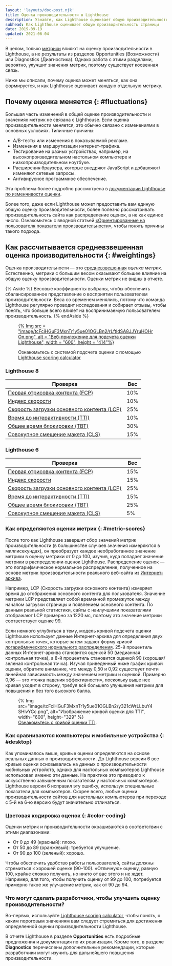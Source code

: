 ```yaml
---
layout: 'layouts/doc-post.njk'
title: Оценка производительности в Lighthouse
description: Узнайте, как Lighthouse оценивает общую производительность вашей страницы.
subhead: Как Lighthouse оценивает общую производительность страницы
date: 2019-09-19
updated: 2021-06-04
---
```


В целом, только [метрики](/docs/lighthouse/performance/#metrics) влияют на оценку производительности в Lighthouse, а не результаты из разделов Opportunities (Возможности) или Diagnostics (Диагностика). Однако работа с этими разделами, вероятно, улучшит значения метрик, поэтому существует косвенная связь.

Ниже мы описали, почему оценка может меняться, как она формируется, и как Lighthouse оценивает каждую отдельную метрику.

## Почему оценка меняется {: #fluctuations}

Большая часть изменений в общей оценке производительности и значениях метрик не связана с Lighthouse. Если оценка производительности меняется, это обычно связано с изменениями в основных условиях. Типичные причины:

- A/B-тесты или изменения в показываемой рекламе.
- Изменения в маршрутизации интернет-трафика.
- Тестирование на разных устройствах, например, на высокопроизводительном настольном компьютере и низкопроизводительном ноутбуке.
- Расширения браузера, которые внедряют JavaScript и добавляют/изменяют сетевые запросы.
- Антивирусное программное обеспечение.

Эта проблема более подробно рассмотрена в [документации Lighthouse по изменчивости оценки](https://github.com/GoogleChrome/lighthouse/blob/master/docs/variability.md).

Более того, даже если Lighthouse может предоставить вам единую общую оценку производительности, более полезно рассматривать производительность сайта как распределение оценок, а не как единое число. Ознакомьтесь с вводной статьей [«Ориентированные на пользователя показатели производительности»](https://web.dev/user-centric-performance-metrics/), чтобы понять причины такого подхода.

## Как рассчитывается средневзвешенная оценка производительности {: #weightings}

Оценка производительности — это [средневзвешенная](https://www.wikihow.com/Calculate-Weighted-Average#Weighted_Averages_without_Percentages_sub) *оценка метрик*. Естественно, метрики с большим весом оказывают большее влияние на общую оценку производительности. Оценки метрик не видны в отчете.

{% Aside %} Весовые коэффициенты выбраны, чтобы обеспечить сбалансированное представление о восприятии пользователем производительности. Веса со временем менялись, потому что команда Lighthouse регулярно проводит исследования и собирает отзывы, чтобы понять, что больше всего влияет на воспринимаемую пользователем производительность. {% endAside %}

<figure>
  <p data-md-type="paragraph"><a href="https://googlechrome.github.io/lighthouse/scorecalc/">{% Img src = "image/tcFciHGuF3MxnTr1y5ue01OGLBn2/rLftIdSA8JJYruHOHrOn.png", alt = "Веб-приложение для подсчета оценки Lighthouse", width = "600", height = "414"%}</a></p>
  <figcaption>Ознакомьтесь с системой подсчета оценки с помощью <a href="https://googlechrome.github.io/lighthouse/scorecalc/">Lighthouse scoring calculator</a></figcaption></figure>

### Lighthouse 8

<div class="table-wrapper scrollbar">
  <table>
    <thead>
      <tr>
        <th>Проверка</th>
        <th>Вес</th>
      </tr>
    </thead>
    <tbody>
      <tr>
        <td><a href="/first-contentful-paint/">Первая отрисовка контента (FCP)</a></td>
        <td>10%</td>
      </tr>
      <tr>
        <td><a href="/speed-index/">Индекс скорости</a></td>
        <td>10%</td>
      </tr>
      <tr>
        <td><a href="/lcp/">Скорость загрузки основного контента (LCP)</a></td>
        <td>25%</td>
      </tr>
      <tr>
        <td><a href="/interactive/">Время до интерактивности (TTI)</a></td>
        <td>10%</td>
      </tr>
      <tr>
        <td><a href="/lighthouse-total-blocking-time/">Общее время блокировки (TBT)</a></td>
        <td>30%</td>
      </tr>
      <tr>
        <td><a href="/cls/">Совокупное смещение макета (CLS)</a></td>
        <td>15%</td>
      </tr>
    </tbody>
  </table>
</div>

### Lighthouse 6

<div class="table-wrapper scrollbar">
  <table>
    <thead>
      <tr>
        <th>Проверка</th>
        <th>Вес</th>
      </tr>
    </thead>
    <tbody>
      <tr>
        <td><a href="/first-contentful-paint/">Первая отрисовка контента (FCP)</a></td>
        <td>15%</td>
      </tr>
      <tr>
        <td><a href="/speed-index/">Индекс скорости</a></td>
        <td>15%</td>
      </tr>
      <tr>
        <td><a href="/lcp/">Скорость загрузки основного контента (LCP)</a></td>
        <td>25%</td>
      </tr>
      <tr>
        <td><a href="/interactive/">Время до интерактивности (TTI)</a></td>
        <td>15%</td>
      </tr>
      <tr>
        <td><a href="/lighthouse-total-blocking-time/">Общее время блокировки (TBT)</a></td>
        <td>25%</td>
      </tr>
      <tr>
        <td><a href="/cls/">Совокупное смещение макета (CLS)</a></td>
        <td>5%</td>
      </tr>
    </tbody>
  </table>
</div>

### Как определяются оценки метрик {: #metric-scores}

После того как Lighthouse завершит сбор значений метрик производительности (в большинстве случаев значения измеряются в миллисекундах), он преобразует каждое необработанное значение метрики в оценку метрики от 0 до 100, изучив, куда попадает значение метрики в распределении оценок Lighthouse. Распределение оценок — это логарифмическое нормальное распределение, полученное на основе метрик производительности реального веб-сайта из [Интернет-архива](https://httparchive.org/).

Например, LCP (Скорость загрузки основного контента) измеряет время до отображения основного контента для пользователя. Значение метрики LCP представляет собой временной промежуток между началом загрузки страницы и появлением основного контента. По данным реальной статистики, сайты с наилучшими показателями отображают LCP примерно за 1220 мс, поэтому это значение метрики соответствует оценке 99.

Если немного углубиться в тему, модель кривой подсчета оценки Lighthouse использует данные Интернет-архива для определения двух контрольных точек, которые затем задают форму кривой [логарифмического нормального распределения](https://en.wikipedia.org/wiki/Weber%E2%80%93Fechner_law). 25-й процентиль данных Интернет-архива становится оценкой 50 (медианная контрольная точка), а 8-й процентиль становится оценкой 90 (хорошая/зеленая контрольная точка). Изучая приведенный ниже график кривой оценки, обратите внимание, что между 0,50 и 0,92 существует почти линейная зависимость между значением метрики и оценкой. Примерно 0,96 — это «точка падения эффективности», поскольку выше нее кривая уходит в сторону, требуя всё большего улучшения метрики для повышения и без того высокого балла.

<figure>{% Img src="image/tcFciHGuF3MxnTr1y5ue01OGLBn2/y321cWrLLbuY4SHlvYCc.png", alt="Изображение кривой оценки для TTI", width="600", height="329" %} <figcaption> <a href="https://www.desmos.com/calculator/o98tbeyt1t">Ознакомьтесь с кривой оценки TTI</a>. </figcaption></figure>

### Как сравниваются компьютеры и мобильные устройства {: #desktop}

Как упоминалось выше, кривые оценки определяются на основе реальных данных о производительности. До Lighthouse версии 6 все кривые оценки основывались на данных о производительности мобильных устройств, однако для настольных компьютеров  Lighthouse использовал именно эти данные. На практике это приводило к искусственно завышенным показателям у настольных компьютеров. Lighthouse версии 6 исправил эту ошибку, используя специальные показатели для компьютеров. Скорее всего, любые оценки производительности сайтов для настольных компьютеров при переходе с 5-й на 6-ю версию  будут значительно отличаться.

### Цветовая кодировка оценок {: #color-coding}

Оценки метрик и производительности окрашиваются в соответствии с этими диапазонами:

- От 0 до 49 (красный): плохо.
- От 50 до 89 (оранжевый): требуется улучшение.
- От 90 до 100 (зеленый): хорошо.

Чтобы обеспечить удобство работы пользователей, сайты должны стремиться к хорошей оценке (90–100). «Отличную» оценку, равную 100, крайне сложно получить, но никто от вас этого и не ждет. Например, для того, чтобы получить оценку от 99 до 100, потребуется примерно такое же улучшение метрик, как от 90 до 94.

### Что могут сделать разработчики, чтобы улучшить оценку производительности?

Во-первых, используйте [Lighthouse scoring calculator](https://googlechrome.github.io/lighthouse/scorecalc/), чтобы понять, к каким пороговым значениям вам следует стремиться для достижения определенной оценки производительности Lighthouse.

В отчете Lighthouse в разделе **Opportunities** есть подробные предложения и документация по их реализации. Кроме того, в разделе **Diagnostics** перечислены дополнительные рекомендации, которые разработчики могут изучить для дальнейшего повышения производительности.

<!--
We don't think users care about the historical scoring rubrics, but we'd still prefer to keep them around because X
## Historical versions

### Lighthouse 5

<div class="table-wrapper scrollbar">
  <table>
    <thead>
      <tr>
        <th>Audit</th>
        <th>Weight</th>
      </tr>
    </thead>
    <tbody>
      <tr>
        <td><a href="/first-contentful-paint/">First Contentful Paint</a></td>
        <td>20%</td>
      </tr>
      <tr>
        <td><a href="/speed-index/">Speed Index</a></td>
        <td>27%</td>
      </tr>
      <tr>
        <td><a href="/first-meaningful-paint/">First Meaningful Paint</a></td>
        <td>7%</td>
      </tr>
      <tr>
        <td><a href="/interactive/">Time to Interactive</a></td>
        <td>33%</td>
      </tr>
      <tr>
        <td><a href="/first-cpu-idle/">First CPU Idle</a></td>
        <td>13%</td>
      </tr>
    </tbody>
  </table>
</div>

### Lighthouse 3 and 4

<div class="table-wrapper scrollbar">
  <table>
    <thead>
      <tr>
        <th>Audit</th>
        <th>Weight</th>
      </tr>
    </thead>
    <tbody>
      <tr>
        <td><a href="/first-contentful-paint/">First Contentful Paint</a></td>
        <td>23%</td>
      </tr>
      <tr>
        <td><a href="/speed-index/">Speed Index</a></td>
        <td>27%</td>
      </tr>
      <tr>
        <td><a href="/first-meaningful-paint/">First Meaningful Paint</a></td>
        <td>7%</td>
      </tr>
      <tr>
        <td><a href="/interactive/">Time to Interactive</a></td>
        <td>33%</td>
      </tr>
      <tr>
        <td><a href="/first-cpu-idle/">First CPU Idle</a></td>
      </tr>
    </tbody>
  </table>
</div>

### Lighthouse 2

<div class="table-wrapper scrollbar">
  <table>
    <thead>
      <tr>
        <th>Audit</th>
        <th>Weight</th>
      </tr>
    </thead>
    <tbody>
      <tr>
        <td><a href="/first-contentful-paint/">First Contentful Paint</a></td>
        <td>6%</td>
      </tr>
      <tr>
        <td><a href="/speed-index/">Speed Index</a></td>
        <td>6%</td>
      </tr>
      <tr>
        <td><a href="/first-meaningful-paint/">First Meaningful Paint</a></td>
        <td>29%</td>
      </tr>
      <tr>
        <td><a href="/interactive/">Time to Interactive</a></td>
        <td>29%</td>
      </tr>
      <tr>
        <td><a href="/first-cpu-idle/">First CPU Idle</a></td>
        <td>29%</td>
      </tr>
    </tbody>
  </table>
</div>

-->
